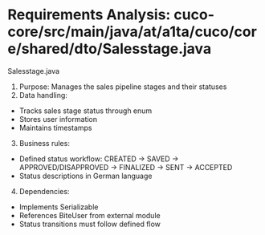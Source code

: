 # Requirements Analysis: cuco-core/src/main/java/at/a1ta/cuco/core/shared/dto/Salesstage.java

Salesstage.java
1. Purpose: Manages the sales pipeline stages and their statuses
2. Data handling:
- Tracks sales stage status through enum
- Stores user information
- Maintains timestamps
3. Business rules:
- Defined status workflow: CREATED → SAVED → APPROVED/DISAPPROVED → FINALIZED → SENT → ACCEPTED
- Status descriptions in German language
4. Dependencies:
- Implements Serializable
- References BiteUser from external module
- Status transitions must follow defined flow